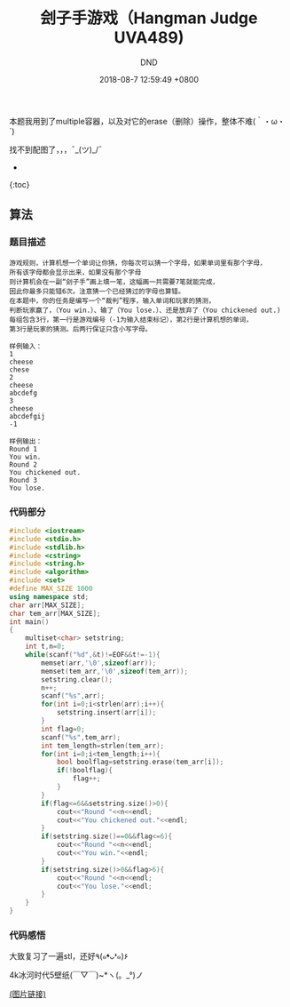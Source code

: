 ﻿---
layout: post
title:  "刽子手游戏（Hangman Judge UVA489)"
date:   2018-08-7 12:59:49 +0800
categories: C-program-language
tags: C-program-language
img: http://or4d8nhvk.bkt.clouddn.com/18-8-8/32972167.jpg
author: DND
---

本题我用到了multiple容器，以及对它的erase（删除）操作，整体不难(｀・ω・´)

找不到配图了，，，¯\_(ツ)_/¯

* 
{:toc}

## 算法

### 题目描述
```
游戏规则，计算机想一个单词让你猜，你每次可以猜一个字母，如果单词里有那个字母，
所有该字母都会显示出来，如果没有那个字母
则计算机会在一副“刽子手”画上填一笔，这幅画一共需要7笔就能完成，
因此你最多只能错6次。注意猜一个已经猜过的字母也算错。
在本题中，你的任务是编写一个“裁判”程序，输入单词和玩家的猜测，
判断玩家赢了，（You win.）、输了（You lose.）、还是放弃了（You chickened out.)
每组包含3行，第一行是游戏编号（-1为输入结束标记），第2行是计算机想的单词，
第3行是玩家的猜测。后两行保证只含小写字母。

样例输入：
1
cheese
chese
2
cheese
abcdefg
3
cheese
abcdefgij
-1

样例输出：
Round 1
You win.
Round 2
You chickened out.
Round 3 
You lose. 

```

### 代码部分

```c++
#include <iostream>
#include <stdio.h>
#include <stdlib.h>
#include <cstring>
#include <string.h>
#include <algorithm>
#include <set>
#define MAX_SIZE 1000
using namespace std;
char arr[MAX_SIZE];
char tem_arr[MAX_SIZE];
int main()
{
    multiset<char> setstring;
    int t,n=0;
    while(scanf("%d",&t)!=EOF&&t!=-1){
        memset(arr,'\0',sizeof(arr));
        memset(tem_arr,'\0',sizeof(tem_arr));
        setstring.clear();
        n++;
        scanf("%s",arr);
        for(int i=0;i<strlen(arr);i++){
            setstring.insert(arr[i]);
        }
        int flag=0;
        scanf("%s",tem_arr);
        int tem_length=strlen(tem_arr);
        for(int i=0;i<tem_length;i++){
            bool boolflag=setstring.erase(tem_arr[i]);
            if(!boolflag){
                flag++;
            }
        }
        if(flag<=6&&setstring.size()>0){
            cout<<"Round "<<n<<endl;
            cout<<"You chickened out."<<endl;
        }
        if(setstring.size()==0&&flag<=6){
            cout<<"Round "<<n<<endl;
            cout<<"You win."<<endl;
        }
        if(setstring.size()>0&&flag>6){
            cout<<"Round "<<n<<endl;
            cout<<"You lose."<<endl;
        }
    }
}

```


### 代码感悟
大致复习了一遍stl，还好٩(๑❛ᴗ❛๑)۶

4k冰河时代5壁纸(￣▽￣)~*ヽ(。_°)ノ

[(图片链接)](http://or4d8nhvk.bkt.clouddn.com/18-8-8/24797342.jpg)



